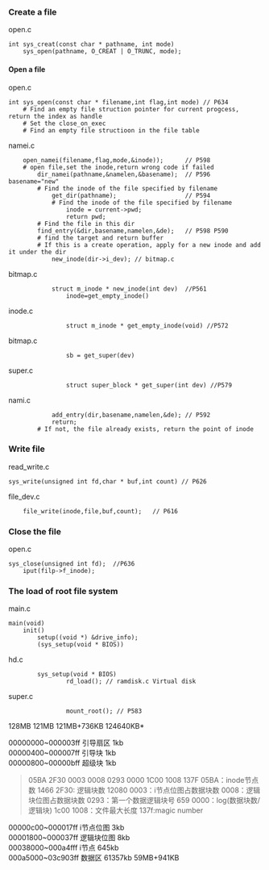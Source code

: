 ### Create a file
open.c   

    int sys_creat(const char * pathname, int mode)  
    	sys_open(pathname, O_CREAT | O_TRUNC, mode);

#### Open a file
open.c    

	int sys_open(const char * filename,int flag,int mode) // P634
		# Find an empty file struction pointer for current progcess, return the index as handle
		# Set the close_on_exec
		# Find an empty file structioon in the file table
namei.c  

    	open_namei(filename,flag,mode,&inode));      // P598
		# open file,set the inode,return wrong code if failed
			dir_namei(pathname,&namelen,&basename);  // P596 basename="new"
			# Find the inode of the file specified by filename
				get_dir(pathname);                   // P594
				# Find the inode of the file specified by filename
					inode = current->pwd;
					return pwd;
			# Find the file in this dir
			find_entry(&dir,basename,namelen,&de);   // P598 P590
			# find the target and return buffer
			# If this is a create operation, apply for a new inode and add it under the dir
				new_inode(dir->i_dev); // bitmap.c

bitmap.c

				struct m_inode * new_inode(int dev)  //P561
					inode=get_empty_inode()			 

inode.c

					struct m_inode * get_empty_inode(void) //P572
bitmap.c

					sb = get_super(dev)				 

super.c
	
					struct super_block * get_super(int dev) //P579

nami.c

				add_entry(dir,basename,namelen,&de); // P592
				return;
			# If not, the file already exists, return the point of inode

### Write file
read_write.c

    sys_write(unsigned int fd,char * buf,int count) // P626
file_dev.c  

    	file_write(inode,file,buf,count);	// P616

### Close the file
open.c  

    sys_close(unsigned int fd);  //P636
		iput(filp->f_inode);


### The load of root file system
main.c
    
    main(void)
		init()
			setup((void *) &drive_info);
			(sys_setup(void * BIOS))
hd.c

			sys_setup(void * BIOS)
					rd_load(); // ramdisk.c Virtual disk
super.c 

					mount_root(); // P583

128MB  121MB 121MB+736KB  124640KB*

00000000~000003ff 引导扇区 1kb   
00000400~000007ff 引导块   1kb   
00000800~00000bff 超级块   1kb  
>05BA 2F30 0003 0008 0293 0000 1C00 1008 137F
05BA：inode节点数 1466
2F30: 逻辑块数    12080
0003：i节点位图占数据块数
0008：逻辑块位图占数据块数
0293：第一个数据逻辑块号 659
0000：log(数据块数/逻辑块)
1c00 1008：文件最大长度
137f:magic number

00000c00~000017ff i节点位图  3kb  
00001800~000037ff 逻辑块位图 8kb  
00038000~000a4fff i节点     645kb  
000a5000~03c903ff 数据区    61357kb 59MB+941KB   